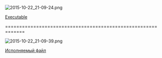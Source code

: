 ![2015-10-22_21-09-24.png](https://bitbucket.org/repo/nRG884/images/322804989-2015-10-22_21-09-24.png)

[Executable](https://1drv.ms/u/s!AuOodeSVON-ojDB7JTj5MOez7pdf)

=============================================================  

![2015-10-22_21-09-39.png](https://bitbucket.org/repo/nRG884/images/1800622463-2015-10-22_21-09-39.png)

[Исполняемый файл](https://1drv.ms/u/s!AuOodeSVON-ojC9kGXnDfzeKgcvX)

